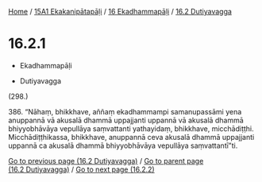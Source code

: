 
[Home](/) / [15A1 Ekakanipātapāḷi](../...md) / [16 Ekadhammapāḷi](...md) / [16.2 Dutiyavagga](../15A1/16/16.2.md)

# 16.2.1

* Ekadhammapāḷi

* Dutiyavagga

(298.)

386\. “Nāhaṃ, bhikkhave, aññaṃ ekadhammampi samanupassāmi yena anuppannā vā akusalā dhammā uppajjanti uppannā vā akusalā dhammā bhiyyobhāvāya vepullāya saṃvattanti yathayidaṃ, bhikkhave, micchādiṭṭhi. Micchādiṭṭhikassa, bhikkhave, anuppannā ceva akusalā dhammā uppajjanti uppannā ca akusalā dhammā bhiyyobhāvāya vepullāya saṃvattantī”ti.

[Go to previous page (16.2 Dutiyavagga)](../15A1/16/16.2.md) / [Go to parent page (16.2 Dutiyavagga)](../15A1/16/16.2.md) / [Go to next page (16.2.2)](16.2.2.md)


